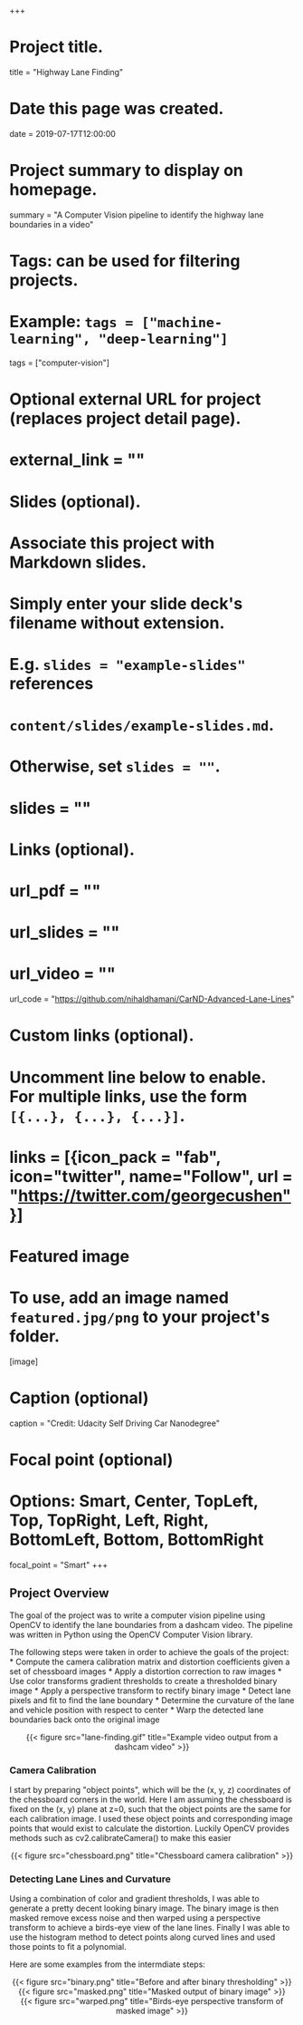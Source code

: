 +++
# Project title.
title = "Highway Lane Finding"

# Date this page was created.
date = 2019-07-17T12:00:00

# Project summary to display on homepage.
summary = "A Computer Vision pipeline to identify the highway lane boundaries in a video"

# Tags: can be used for filtering projects.
# Example: `tags = ["machine-learning", "deep-learning"]`
tags = ["computer-vision"]

# Optional external URL for project (replaces project detail page).
# external_link = ""

# Slides (optional).
#   Associate this project with Markdown slides.
#   Simply enter your slide deck's filename without extension.
#   E.g. `slides = "example-slides"` references 
#   `content/slides/example-slides.md`.
#   Otherwise, set `slides = ""`.
# slides = ""

# Links (optional).
# url_pdf = ""
# url_slides = ""
# url_video = ""
url_code = "https://github.com/nihaldhamani/CarND-Advanced-Lane-Lines"

# Custom links (optional).
#   Uncomment line below to enable. For multiple links, use the form `[{...}, {...}, {...}]`.
# links = [{icon_pack = "fab", icon="twitter", name="Follow", url = "https://twitter.com/georgecushen"}]

# Featured image
# To use, add an image named `featured.jpg/png` to your project's folder. 
[image]
  # Caption (optional)
  caption = "Credit: Udacity Self Driving Car Nanodegree"
  
  # Focal point (optional)
  # Options: Smart, Center, TopLeft, Top, TopRight, Left, Right, BottomLeft, Bottom, BottomRight
  focal_point = "Smart"
+++


## Project Overview
The goal of the project was to write a computer vision pipeline using OpenCV to identify the lane boundaries from a dashcam video. The pipeline was written in Python using the OpenCV Computer Vision library.

The following steps were taken in order to achieve the goals of the project:
    * Compute the camera calibration matrix and distortion coefficients given a set of chessboard images
    * Apply a distortion correction to raw images
    * Use color transforms gradient thresholds to create a thresholded binary image
    * Apply a perspective transform to rectify binary image
    * Detect lane pixels and fit to find the lane boundary
    * Determine the curvature of the lane and vehicle position with respect to center
    * Warp the detected lane boundaries back onto the original image

<center>{{< figure src="lane-finding.gif" title="Example video output from a dashcam video" >}}</center>

### Camera Calibration
I start by preparing "object points", which will be the (x, y, z) coordinates of the chessboard corners in the world. Here I am assuming the chessboard is fixed on the (x, y) plane at z=0, such that the object points are the same for each calibration image. I used these object points and corresponding image points that would exist to calculate the distortion. Luckily OpenCV provides methods such as cv2.calibrateCamera() to make this easier

<center>{{< figure src="chessboard.png" title="Chessboard camera calibration" >}}</center>

### Detecting Lane Lines and Curvature
Using a combination of color and gradient thresholds, I was able to generate a pretty decent looking binary image. The binary image is then masked remove excess noise and then warped using a perspective transform to achieve a birds-eye view of the lane lines. Finally I was able to use the histogram method to detect points along curved lines and used those points to fit a polynomial.

Here are some examples from the intermdiate steps: 

<center>{{< figure src="binary.png" title="Before and after binary thresholding" >}}</center>
<center>{{< figure src="masked.png" title="Masked output of binary image" >}}</center>
<center>{{< figure src="warped.png" title="Birds-eye perspective transform of masked image" >}}</center>







